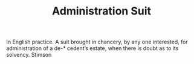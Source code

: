 ---
title: Administration Suit
letter: A
permalink: "/definitions/administration-suit.html"
body: In English practice. A suit brought in chancery, by any one interested, for
  administration of a de-* cedent’s estate, when there is doubt as to its solvency.
  Stimson
published_at: '2018-07-07'
source: Black's Law Dictionary
layout: post
---